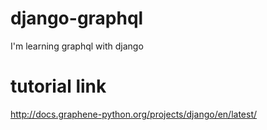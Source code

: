 # django-graphql
I'm learning graphql with django

# tutorial link
http://docs.graphene-python.org/projects/django/en/latest/
